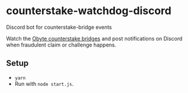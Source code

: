 # counterstake-watchdog-discord
 Discord bot for counterstake-bridge events

Watch the [Obyte counterstake bridges](https://counterstake.org) and post notifications on Discord when fraudulent claim or challenge happens.

## Setup

- `yarn`
- Run with `node start.js`.